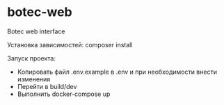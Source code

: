 # botec-web
Botec web interface

Установка зависимостей: composer install

Запуск проекта: 
 - Копировать файл .env.example в .env и при необходимости внести изменения
 - Перейти в build/dev
 - Выполнить docker-compose up
